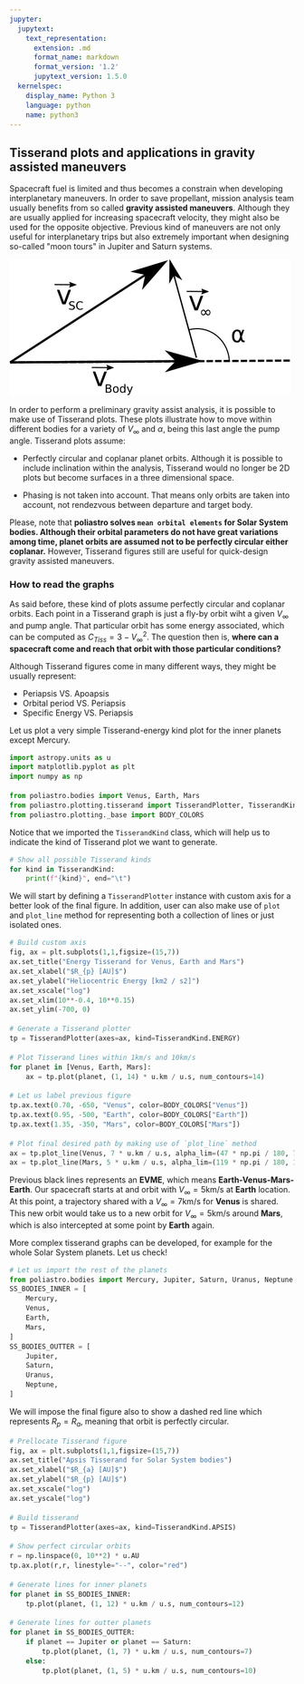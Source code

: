 ```yaml
---
jupyter:
  jupytext:
    text_representation:
      extension: .md
      format_name: markdown
      format_version: '1.2'
      jupytext_version: 1.5.0
  kernelspec:
    display_name: Python 3
    language: python
    name: python3
---
```


## Tisserand plots and applications in gravity assisted maneuvers

Spacecraft fuel is limited and thus becomes a constrain when developing
interplanetary maneuvers. In order to save propellant, mission analysis team
usually benefits from so called **gravity assisted maneuvers**. Although they
are usually applied for increasing spacecraft velocity, they might also be used
for the opposite objective. Previous kind of maneuvers are not only useful for
interplanetary trips but also extremely important when designing so-called "moon
tours" in Jupiter and Saturn systems.

![Tisserand Geometry](gravity_assist.png)

In order to perform a preliminary gravity assist analysis, it is possible to
make use of Tisserand plots. These plots illustrate how to move within different
bodies for a variety of $V_{\infty}$ and $\alpha$, being this last angle the pump angle. Tisserand plots assume:

* Perfectly circular and coplanar planet orbits. Although it is possible to
  include inclination within the analysis, Tisserand would no longer be 2D
  plots but become surfaces in a three dimensional space.
  
* Phasing is not taken into account. That means only orbits are taken into
  account, not rendezvous between departure and target body.
  
Please, note that **poliastro solves `mean orbital elements` for Solar System bodies. Although their orbital parameters do not have great variations among time, planet orbits are assumed not to be perfectly circular either coplanar.** However, Tisserand figures still are useful for quick-design gravity assisted maneuvers.


### How to read the graphs

As said before, these kind of plots assume perfectly circular and coplanar orbits. Each point in a Tisserand graph is just a fly-by orbit wiht a given $V_{\infty}$ and pump angle. That particular orbit has some energy associated, which can be computed as $C_{Tiss}=3 - V_{\infty}^2$. The question then is, **where can a spacecraft come and reach that orbit with those particular conditions?**

Although Tisserand figures come in many different ways, they might be usually represent:

* Periapsis VS. Apoapsis
* Orbital period VS. Periapsis
* Specific Energy VS. Periapsis

Let us plot a very simple Tisserand-energy kind plot for the inner planets except Mercury.

```python
import astropy.units as u
import matplotlib.pyplot as plt
import numpy as np

from poliastro.bodies import Venus, Earth, Mars
from poliastro.plotting.tisserand import TisserandPlotter, TisserandKind
from poliastro.plotting._base import BODY_COLORS
```

Notice that we imported the `TisserandKind` class, which will help us to indicate the kind of Tisserand plot we want to generate.

```python
# Show all possible Tisserand kinds
for kind in TisserandKind:
    print(f"{kind}", end="\t")
```

We will start by defining a `TisserandPlotter` instance with custom axis for a better look of the final figure. In addition, user can also make use of `plot` and `plot_line` method for representing both a collection of lines or just isolated ones.

```python
# Build custom axis
fig, ax = plt.subplots(1,1,figsize=(15,7))
ax.set_title("Energy Tisserand for Venus, Earth and Mars")
ax.set_xlabel("$R_{p} [AU]$")
ax.set_ylabel("Heliocentric Energy [km2 / s2]")
ax.set_xscale("log")
ax.set_xlim(10**-0.4, 10**0.15)
ax.set_ylim(-700, 0)

# Generate a Tisserand plotter
tp = TisserandPlotter(axes=ax, kind=TisserandKind.ENERGY)

# Plot Tisserand lines within 1km/s and 10km/s
for planet in [Venus, Earth, Mars]:
    ax = tp.plot(planet, (1, 14) * u.km / u.s, num_contours=14)
    
# Let us label previous figure
tp.ax.text(0.70, -650, "Venus", color=BODY_COLORS["Venus"])
tp.ax.text(0.95, -500, "Earth", color=BODY_COLORS["Earth"])
tp.ax.text(1.35, -350, "Mars", color=BODY_COLORS["Mars"])

# Plot final desired path by making use of `plot_line` method
ax = tp.plot_line(Venus, 7 * u.km / u.s, alpha_lim=(47 * np.pi / 180, 78 * np.pi / 180), color="black")
ax = tp.plot_line(Mars, 5 * u.km / u.s, alpha_lim=(119 * np.pi / 180, 164 * np.pi / 180), color="black")
```

Previous black lines represents an **EVME**, which means **Earth-Venus-Mars-Earth**. Our spacecraft starts at and orbit with $V_{\infty}=5$km/s at **Earth** location. At this point, a trajectory shared with a $V_{\infty}=7$km/s for **Venus** is shared. This new orbit would take us to a new orbit for $V_{\infty}=5$km/s around **Mars**, which is also intercepted at some point by **Earth** again.


More complex tisserand graphs can be developed, for example for the whole Solar System planets. Let us check!

```python
# Let us import the rest of the planets
from poliastro.bodies import Mercury, Jupiter, Saturn, Uranus, Neptune
SS_BODIES_INNER = [
    Mercury,
    Venus,
    Earth,
    Mars,
]
SS_BODIES_OUTTER = [
    Jupiter,
    Saturn,
    Uranus,
    Neptune,
]
```

We will impose the final figure also to show a dashed red line which represents $R_{p} = R_{a}$, meaning that orbit is perfectly circular.

```python tags=["nbsphinx-thumbnail"]
# Prellocate Tisserand figure
fig, ax = plt.subplots(1,1,figsize=(15,7))
ax.set_title("Apsis Tisserand for Solar System bodies")
ax.set_xlabel("$R_{a} [AU]$")
ax.set_ylabel("$R_{p} [AU]$")
ax.set_xscale("log")
ax.set_yscale("log")

# Build tisserand
tp = TisserandPlotter(axes=ax, kind=TisserandKind.APSIS)

# Show perfect circular orbits
r = np.linspace(0, 10**2) * u.AU
tp.ax.plot(r,r, linestyle="--", color="red")

# Generate lines for inner planets
for planet in SS_BODIES_INNER:
    tp.plot(planet, (1, 12) * u.km / u.s, num_contours=12)
    
# Generate lines for outter planets
for planet in SS_BODIES_OUTTER:
    if planet == Jupiter or planet == Saturn:
        tp.plot(planet, (1, 7) * u.km / u.s, num_contours=7)
    else:
        tp.plot(planet, (1, 5) * u.km / u.s, num_contours=10)
```
